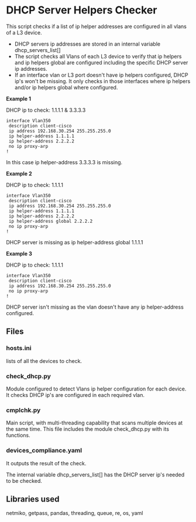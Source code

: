 # DHCP Server Helpers Checker

This script checks if a list of ip helper addresses are configured in all vlans of a L3 device.

- DHCP servers ip addresses are stored in an internal variable dhcp_servers_list[]
- The script checks all Vlans of each L3 device to verify that ip helpers and ip helpers global are configured including the specific DHCP server ip addresses.
- If an interface vlan or L3 port doesn't have ip helpers configured, DHCP ip's won't be missing. It only checks in those interfaces where ip helpers and/or ip helpers global where configured.

**Example 1**

DHCP ip to check: 1.1.1.1 & 3.3.3.3
```
interface Vlan350
 description client-cisco
 ip address 192.168.30.254 255.255.255.0
 ip helper-address 1.1.1.1
 ip helper-address 2.2.2.2
 no ip proxy-arp
!
```
In this case ip helper-address 3.3.3.3 is missing.

**Example 2**

DHCP ip to check: 1.1.1.1
```
interface Vlan350
 description client-cisco
 ip address 192.168.30.254 255.255.255.0
 ip helper-address 1.1.1.1
 ip helper-address 2.2.2.2
 ip helper-address global 2.2.2.2
 no ip proxy-arp
!
```
DHCP server is missing as ip helper-address global 1.1.1.1

**Example 3**

DHCP ip to check: 1.1.1.1
```
interface Vlan350
 description client-cisco
 ip address 192.168.30.254 255.255.255.0
 no ip proxy-arp
!
```
DHCP server isn't missing as the vlan doesn't have any ip helper-address configured.

## Files

### hosts.ini
lists of all the devices to check.
### check_dhcp.py
Module configured to detect Vlans ip helper configuration for each device. It checks DHCP ip's are configured in each required vlan.
### cmplchk.py
Main script, with multi-threading capability that scans multiple devices at the same time. This file includes the module check_dhcp.py with its functions.
### devices_compliance.yaml
It outputs the result of the check.

The internal variable dhcp_servers_list[] has the DHCP server ip's needed to be checked.

## Libraries used
netmiko, getpass, pandas, threading, queue, re, os, yaml

